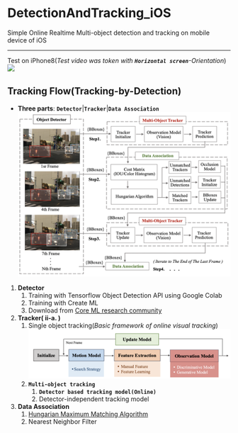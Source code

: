 # DetectionAndTracking_iOS
Simple Online Realtime Multi-object detection and tracking on mobile device of iOS  
____
Test on iPhone8(_Test video was token with **`Horizontal screen`**-Orientation_)  
  ![](https://github.com/popCain/DetectionAndTracking_iOS/blob/main/image/objectTracking.gif)
## Tracking Flow(Tracking-by-Detection)
* **Three parts**: **`Detector`**|**`Tracker`**|**`Data Association`**  
![](https://github.com/popCain/DetectionAndTracking_iOS/blob/main/image/trackingFlow.png)

1. **Detector**
    1. Training with Tensorflow Object Detection API using Google Colab
    2. Training with Create ML
    3. Download from [Core ML research community](https://developer.apple.com/machine-learning/models/) 
2. **Tracker( ii-a. )**
    1. Single object tracking(*Basic framework of online visual tracking*)
![](https://github.com/popCain/DetectionAndTracking_iOS/blob/main/image/BasicFramework.png)
    3. **`Multi-object tracking`**
        1. **`Detector based tracking model(Online)`**
        2. Detector-independent tracking model
4. **Data Association**
    1. [Hungarian Maximum Matching Algorithm](https://brilliant.org/wiki/hungarian-matching/)
    2. Nearest Neighbor Filter
